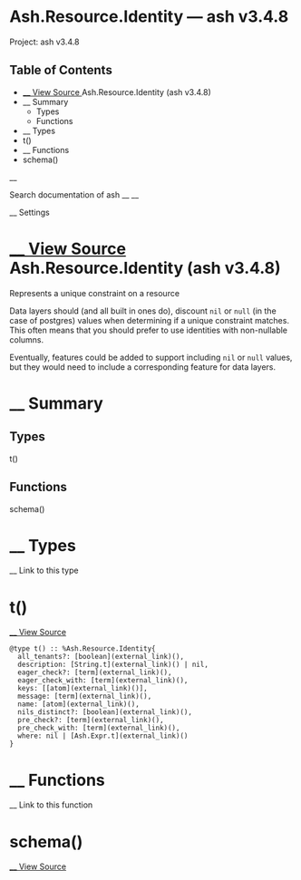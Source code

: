 # Ash.Resource.Identity — ash v3.4.8

Project: ash v3.4.8

## Table of Contents

- [ __ View Source ](external_link) Ash.Resource.Identity (ash v3.4.8)
- __ Summary
  - Types
  - Functions
- __ Types
- t()
- __ Functions
- schema()

__

Search documentation of ash __ __

__ Settings

#  [ __ View Source ](external_link) Ash.Resource.Identity (ash v3.4.8)

Represents a unique constraint on a resource

Data layers should (and all built in ones do), discount `nil` or `null` (in the case of postgres) values when determining if a unique constraint matches. This often means that you should prefer to use identities with non-nullable columns.

Eventually, features could be added to support including `nil` or `null` values, but they would need to include a corresponding feature for data layers.

#  __ Summary

##  Types

t()

##  Functions

schema()

#  __ Types

__ Link to this type

# t()

[ __ View Source ](external_link)
    
    
    @type t() :: %Ash.Resource.Identity{
      all_tenants?: [boolean](external_link)(),
      description: [String.t](external_link)() | nil,
      eager_check?: [term](external_link)(),
      eager_check_with: [term](external_link)(),
      keys: [[atom](external_link)()],
      message: [term](external_link)(),
      name: [atom](external_link)(),
      nils_distinct?: [boolean](external_link)(),
      pre_check?: [term](external_link)(),
      pre_check_with: [term](external_link)(),
      where: nil | [Ash.Expr.t](external_link)()
    }

#  __ Functions

__ Link to this function

# schema()

[ __ View Source ](external_link)
